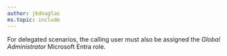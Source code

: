 ```yaml
---
author: jkdouglas
ms.topic: include
---
```


For delegated scenarios, the calling user must also be assigned the *Global Administrator* Microsoft Entra role.

